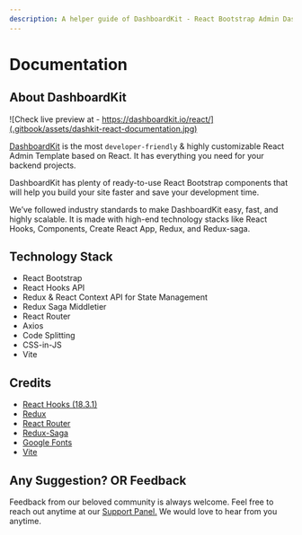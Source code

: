 ```yaml
---
description: A helper guide of DashboardKit - React Bootstrap Admin Dashboard Template
---
```


# Documentation

## About DashboardKit

![Check live preview at - https://dashboardkit.io/react/](.gitbook/assets/dashkit-react-documentation.jpg)

[DashboardKit](https://dashboardkit.io) is the most `developer-friendly` & highly customizable React Admin Template based on React. It has everything you need for your backend projects.

DashboardKit has plenty of ready-to-use React Bootstrap components that will help you build your site faster and save your development time.

We’ve followed industry standards to make DashboardKit easy, fast, and highly scalable. It is made with high-end technology stacks like React Hooks, Components, Create React App, Redux, and Redux-saga.

## Technology Stack

* React Bootstrap
* React Hooks API
* Redux & React Context API for State Management
* Redux Saga Middletier
* React Router
* Axios
* Code Splitting
* CSS-in-JS
* Vite

## Credits

* [React Hooks (18.3.1)](https://reactjs.org/docs/hooks-intro.html)
* [Redux](https://redux.js.org/)
* [React Router](https://github.com/ReactTraining/react-router)
* [Redux-Saga](https://redux-saga.js.org/)
* [Google Fonts](https://fonts.google.com/)
* [Vite](https://vite.dev/)

## Any Suggestion? OR Feedback

Feedback from our beloved community is always welcome. Feel free to reach out anytime at our [Support Panel.](https://codedthemes.support-hub.io) We would love to hear from you anytime.
